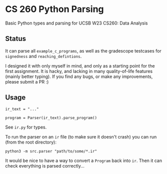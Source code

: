 # CS 260 Python Parsing

Basic Python types and parsing for UCSB W23 CS260: Data Analysis

## Status

It can parse all `example_c_programs`, as well as the gradescope
testcases for `signedness` and `reaching_defintions`.

I designed it with only myself in mind, and only as a starting point
for the first assignment. It is hacky, and lacking in many quality-of-life
features (mainly better typing). If you find any bugs, or make any
improvements, please submit a PR :)

## Usage

```
ir_text = "..."

program = Parser(ir_text).parse_program()
```

See `ir.py` for types.

To run the parser on an `ir` file (to make sure it doesn't crash)
you can run (from the root directory):

```
python3 -m src.parser "path/to/some/*.ir"
```

It would be nice to have a way to convert a `Program` back into
`ir`. Then it can check everything is parsed correctly...
